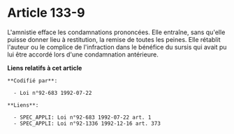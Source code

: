 # Article 133-9

L'amnistie efface les condamnations prononcées. Elle entraîne, sans qu'elle puisse donner lieu à restitution, la remise de
toutes les peines. Elle rétablit l'auteur ou le complice de l'infraction dans le bénéfice du sursis qui avait pu lui être
accordé lors d'une condamnation antérieure.

**Liens relatifs à cet article**

	**Codifié par**:

	  - Loi n°92-683 1992-07-22

	**Liens**:

	  - SPEC_APPLI: Loi n°92-683 1992-07-22 art. 1
	  - SPEC_APPLI: Loi n°92-1336 1992-12-16 art. 373
